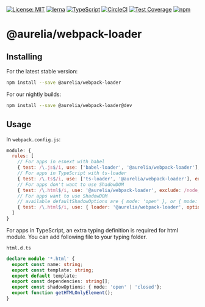 [![License: MIT](https://img.shields.io/badge/License-MIT-yellow.svg)](https://opensource.org/licenses/MIT)
[![lerna](https://img.shields.io/badge/maintained%20with-lerna-cc00ff.svg)](https://lernajs.io/)
[![TypeScript](https://img.shields.io/badge/%3C%2F%3E-TypeScript-%230074c1.svg)](http://www.typescriptlang.org/)
[![CircleCI](https://circleci.com/gh/aurelia/aurelia.svg?style=shield)](https://circleci.com/gh/aurelia/aurelia)
[![Test Coverage](https://api.codeclimate.com/v1/badges/5ac0e13689735698073a/test_coverage)](https://codeclimate.com/github/aurelia/aurelia/test_coverage)
[![npm](https://img.shields.io/npm/v/@aurelia/webpack-loader.svg?maxAge=3600)](https://www.npmjs.com/package/@aurelia/webpack-loader)
# @aurelia/webpack-loader

## Installing

For the latest stable version:

```bash
npm install --save @aurelia/webpack-loader
```

For our nightly builds:

```bash
npm install --save @aurelia/webpack-loader@dev
```

## Usage

In `webpack.config.js`:

```js
module: {
  rules: [
    // For apps in esnext with babel
    { test: /\.js$/i, use: ['babel-loader', '@aurelia/webpack-loader'], exclude: /node_modules/ },
    // For apps in TypeScript with ts-loader
    { test: /\.ts$/i, use: ['ts-loader', '@aurelia/webpack-loader'], exclude: /node_modules/ },
    // For apps don't want to use ShadowDOM
    { test: /\.html$/i, use: '@aurelia/webpack-loader', exclude: /node_modules/ }
    // For apps want to use ShadowDOM
    // available defaultShadowOptions are { mode: 'open' }, or { mode: 'closed' }, or null (default).
    { test: /\.html$/i, use: { loader: '@aurelia/webpack-loader', options: { defaultShadowOptions: { mode: 'open' } } }, exclude: /node_modules/ }
  ]
}
```

For apps in TypeScript, an extra typing definition is required for html module. You can add following file to your typing folder.

`html.d.ts`
```ts
declare module '*.html' {
  export const name: string;
  export const template: string;
  export default template;
  export const dependencies: string[];
  export const shadowOptions: { mode: 'open' | 'closed'};
  export function getHTMLOnlyElement();
}
```
